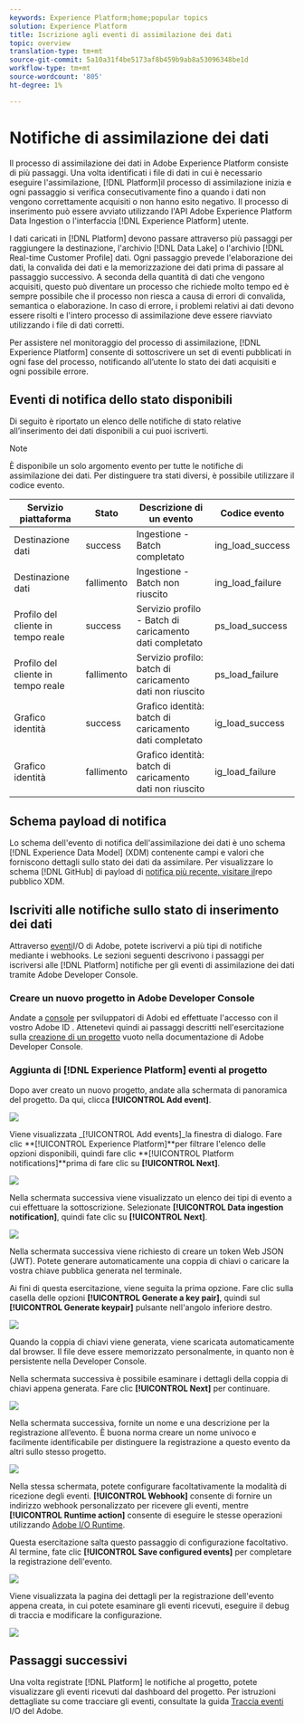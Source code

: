 ```yaml
---
keywords: Experience Platform;home;popular topics
solution: Experience Platform
title: Iscrizione agli eventi di assimilazione dei dati
topic: overview
translation-type: tm+mt
source-git-commit: 5a10a31f4be5173af8b459b9ab8a53096348be1d
workflow-type: tm+mt
source-wordcount: '805'
ht-degree: 1%

---
```



# Notifiche di assimilazione dei dati

Il processo di assimilazione dei dati in Adobe Experience Platform consiste di più passaggi. Una volta identificati i file di dati in cui è necessario eseguire l&#39;assimilazione, [!DNL Platform]il processo di assimilazione inizia e ogni passaggio si verifica consecutivamente fino a quando i dati non vengono correttamente acquisiti o non hanno esito negativo. Il processo di inserimento può essere avviato utilizzando l&#39;API [](https://www.adobe.io/apis/experienceplatform/home/api-reference.html#!acpdr/swagger-specs/ingest-api.yaml) Adobe Experience Platform Data Ingestion o l&#39;interfaccia [!DNL Experience Platform] utente.

I dati caricati in [!DNL Platform] devono passare attraverso più passaggi per raggiungere la destinazione, l&#39;archivio [!DNL Data Lake] o l&#39;archivio [!DNL Real-time Customer Profile] dati. Ogni passaggio prevede l&#39;elaborazione dei dati, la convalida dei dati e la memorizzazione dei dati prima di passare al passaggio successivo. A seconda della quantità di dati che vengono acquisiti, questo può diventare un processo che richiede molto tempo ed è sempre possibile che il processo non riesca a causa di errori di convalida, semantica o elaborazione. In caso di errore, i problemi relativi ai dati devono essere risolti e l&#39;intero processo di assimilazione deve essere riavviato utilizzando i file di dati corretti.

Per assistere nel monitoraggio del processo di assimilazione, [!DNL Experience Platform] consente di sottoscrivere un set di eventi pubblicati in ogni fase del processo, notificando all’utente lo stato dei dati acquisiti e ogni possibile errore.

## Eventi di notifica dello stato disponibili

Di seguito è riportato un elenco delle notifiche di stato relative all’inserimento dei dati disponibili a cui puoi iscriverti.

>[!NOTE]
>
>È disponibile un solo argomento evento per tutte le notifiche di assimilazione dei dati. Per distinguere tra stati diversi, è possibile utilizzare il codice evento.

| Servizio piattaforma | Stato | Descrizione di un evento | Codice evento |
| ---------------- | ------ | ----------------- | ---------- |
| Destinazione dati | success | Ingestione - Batch completato | ing_load_success |
| Destinazione dati | fallimento | Ingestione - Batch non riuscito | ing_load_failure |
| Profilo del cliente in tempo reale | success | Servizio profilo - Batch di caricamento dati completato | ps_load_success |
| Profilo del cliente in tempo reale | fallimento | Servizio profilo: batch di caricamento dati non riuscito | ps_load_failure |
| Grafico identità | success | Grafico identità: batch di caricamento dati completato | ig_load_success |
| Grafico identità | fallimento | Grafico identità: batch di caricamento dati non riuscito | ig_load_failure |

## Schema payload di notifica

Lo schema dell&#39;evento di notifica dell&#39;assimilazione dei dati è uno schema [!DNL Experience Data Model] (XDM) contenente campi e valori che forniscono dettagli sullo stato dei dati da assimilare. Per visualizzare lo schema [!DNL GitHub] di payload di [notifica più recente, visitare il](https://github.com/adobe/xdm/blob/master/schemas/notifications/ingestion.schema.json)repo pubblico XDM.

## Iscriviti alle notifiche sullo stato di inserimento dei dati

Attraverso [eventi](https://www.adobe.io/apis/experienceplatform/events.html)I/O di Adobe, potete iscrivervi a più tipi di notifiche mediante i webhooks. Le sezioni seguenti descrivono i passaggi per iscriversi alle [!DNL Platform] notifiche per gli eventi di assimilazione dei dati tramite  Adobe Developer Console.

### Creare un nuovo progetto in  Adobe Developer Console

Andate a [console](https://www.adobe.com/go/devs_console_ui) per sviluppatori di Adobi ed effettuate l&#39;accesso con il vostro Adobe ID . Attenetevi quindi ai passaggi descritti nell&#39;esercitazione sulla [creazione di un progetto](https://www.adobe.io/apis/experienceplatform/console/docs.html#!AdobeDocs/adobeio-console/master/projects-empty.md) vuoto nella documentazione di  Adobe Developer Console.

### Aggiunta di [!DNL Experience Platform] eventi al progetto

Dopo aver creato un nuovo progetto, andate alla schermata di panoramica del progetto. Da qui, clicca **[!UICONTROL Add event]**.

![](../images/quality/subscribe-events/add-event-button.png)

Viene visualizzata _[!UICONTROL Add events]_la finestra di dialogo. Fare clic **[!UICONTROL Experience Platform]**per filtrare l&#39;elenco delle opzioni disponibili, quindi fare clic **[!UICONTROL Platform notifications]**prima di fare clic su **[!UICONTROL Next]**.

![](../images/quality/subscribe-events/select-platform-events.png)

Nella schermata successiva viene visualizzato un elenco dei tipi di evento a cui effettuare la sottoscrizione. Selezionate **[!UICONTROL Data ingestion notification]**, quindi fate clic su **[!UICONTROL Next]**.

![](../images/quality/subscribe-events/choose-event-subscriptions.png)

Nella schermata successiva viene richiesto di creare un token Web JSON (JWT). Potete generare automaticamente una coppia di chiavi o caricare la vostra chiave pubblica generata nel terminale.

Ai fini di questa esercitazione, viene seguita la prima opzione. Fare clic sulla casella delle opzioni **[!UICONTROL Generate a key pair]**, quindi sul **[!UICONTROL Generate keypair]** pulsante nell&#39;angolo inferiore destro.

![](../images/quality/subscribe-events/generate-keypair.png)

Quando la coppia di chiavi viene generata, viene scaricata automaticamente dal browser. Il file deve essere memorizzato personalmente, in quanto non è persistente nella Developer Console.

Nella schermata successiva è possibile esaminare i dettagli della coppia di chiavi appena generata. Fare clic **[!UICONTROL Next]** per continuare.

![](../images/quality/subscribe-events/keypair-generated.png)

Nella schermata successiva, fornite un nome e una descrizione per la registrazione all’evento. È buona norma creare un nome univoco e facilmente identificabile per distinguere la registrazione a questo evento da altri sullo stesso progetto.

![](../images/quality/subscribe-events/registration-details.png)

Nella stessa schermata, potete configurare facoltativamente la modalità di ricezione degli eventi. **[!UICONTROL Webhook]** consente di fornire un indirizzo webhook personalizzato per ricevere gli eventi, mentre **[!UICONTROL Runtime action]** consente di eseguire le stesse operazioni utilizzando [Adobe I/O Runtime](https://www.adobe.io/apis/experienceplatform/runtime/docs.html).

Questa esercitazione salta questo passaggio di configurazione facoltativo. Al termine, fate clic **[!UICONTROL Save configured events]** per completare la registrazione dell&#39;evento.

![](../images/quality/subscribe-events/receive-events.png)

Viene visualizzata la pagina dei dettagli per la registrazione dell&#39;evento appena creata, in cui potete esaminare gli eventi ricevuti, eseguire il debug di traccia e modificare la configurazione.

![](../images/quality/subscribe-events/registration-complete.png)

## Passaggi successivi

Una volta registrate [!DNL Platform] le notifiche al progetto, potete visualizzare gli eventi ricevuti dal dashboard del progetto. Per istruzioni dettagliate su come tracciare gli eventi, consultate la guida [Traccia  eventi](https://www.adobe.io/apis/experienceplatform/events/docs.html#!adobedocs/adobeio-events/master/support/tracing.md) I/O del Adobe.
